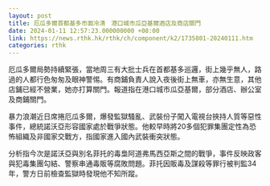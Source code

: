 ```yaml
---
layout: post
title: 厄瓜多爾首都基多市面冷清　港口城市瓜亞基爾酒店及商店關門
date: 2024-01-11 12:57:23.000000000 +08:00
link: https://news.rthk.hk/rthk/ch/component/k2/1735801-20240111.htm
categories: rthk
---
```


厄瓜多爾局勢持續緊張，當地周三有大批士兵在首都基多巡邏，街上幾乎無人，路過的人都行色匆匆及眼神警惕。有商鋪負責人說入夜後街上無車，亦無生意，其他店鋪已經不營業，她亦打算關門。報道指在港口城市瓜亞基爾，部分酒店、辦公室及商鋪關門。

暴力浪潮近日席捲厄瓜多爾，爆發監獄騷亂、武裝份子闖入電視台挾持人質等惡性事件，總統諾沃亞形容國家處於戰爭狀態。他較早時將20多個犯罪集團定性為恐怖組織及非國家交戰方，指國家進入國內武裝衝突狀態。

分析指今次是諾沃亞與別名菲托的毒梟阿道弗馬西亞斯之間的戰爭，事件反映政客與犯毒集團勾結、警察串通毒販等腐敗問題。菲托因販毒及謀殺等罪行被判監34年，警方日前檢查監獄時發現他不知所蹤。
